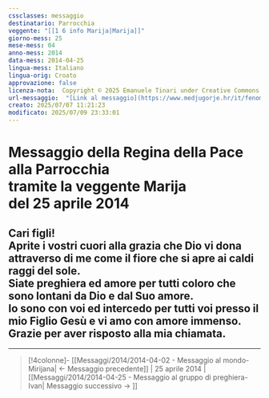 ```yaml
---
cssclasses: messaggio
destinatario: Parrocchia
veggente: "[[1 6 info Marija|Marija]]"
giorno-mess: 25
mese-mess: 04
anno-mess: 2014
data-mess: 2014-04-25
lingua-mess: Italiano
lingua-orig: Croato
approvazione: false
licenza-nota:  Copyright © 2025 Emanuele Tinari under Creative Commons BY-NC-SA 4.0 https://creativecommons.org/licenses/by-nc-sa/4.0/
url-messaggio:  "[Link al messaggio](https://www.medjugorje.hr/it/fenomeno-di-medjugorje/messaggi-della-madonna/?datum=2014-4-25)"
creato: 2025/07/07 11:21:23
modificato: 2025/07/09 23:33:01
---
```


# Messaggio della Regina della Pace<br>alla Parrocchia<br>tramite la veggente Marija<br>del 25 aprile 2014

## Cari figli!<br>Aprite i vostri cuori alla grazia che Dio vi dona attraverso di me come il fiore che si apre ai caldi raggi del sole.<br>Siate preghiera ed amore per tutti coloro che sono lontani da Dio e dal Suo amore.<br>Io sono con voi ed intercedo per tutti voi presso il mio Figlio Gesù e vi amo con amore immenso.<br>Grazie per aver risposto alla mia chiamata.

***

> [!4colonne]- [[Messaggi/2014/2014-04-02 - Messaggio al mondo-Mirijana| ← Messaggio precedente]] | 25 aprile 2014 | [[Messaggi/2014/2014-04-25 - Messaggio al gruppo di preghiera-Ivan| Messaggio successivo → ]]